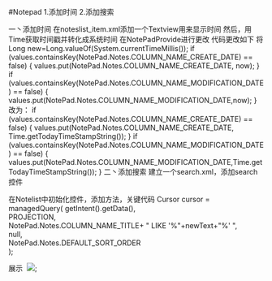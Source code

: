 #Notepad
1.添加时间
2.添加搜索

一丶添加时间
在noteslist_item.xml添加一个Textview用来显示时间
<TextView xmlns:android="http://schemas.android.com/apk/res/android"
            android:id="@android:id/text2"
            android:layout_marginLeft="20dp"
            android:layout_width="wrap_content"
            android:layout_height="wrap_content"
            android:textAppearance="?android:attr/textAppearanceLarge"
            android:gravity="center_vertical"
            android:paddingLeft="7dip"
            android:textSize="25dp"
            />
然后，用Time获取时间戳并转化成系统时间
在NotePadProvide进行更改
代码更改如下
将Long new=Long.valueOf(System.currentTimeMillis());
if (values.containsKey(NotePad.Notes.COLUMN_NAME_CREATE_DATE) == false) {
            values.put(NotePad.Notes.COLUMN_NAME_CREATE_DATE, now);
        }
        if (values.containsKey(NotePad.Notes.COLUMN_NAME_MODIFICATION_DATE) == false) {
            values.put(NotePad.Notes.COLUMN_NAME_MODIFICATION_DATE,now);
        }
改为：
         if (values.containsKey(NotePad.Notes.COLUMN_NAME_CREATE_DATE) == false) {
            values.put(NotePad.Notes.COLUMN_NAME_CREATE_DATE, Time.getTodayTimeStampString());
        }
        if (values.containsKey(NotePad.Notes.COLUMN_NAME_MODIFICATION_DATE) == false) {
            values.put(NotePad.Notes.COLUMN_NAME_MODIFICATION_DATE,Time.getTodayTimeStampString());
        }
二丶添加搜索
建立一个search.xml，添加search控件
<SearchView
            android:id="@+id/searchView"
            android:layout_width="match_parent"
            android:layout_height="wrap_content"
            android:iconifiedByDefault="false"
            android:queryHint="请输入搜索内容" />
            
 在Notelist中初始化控件，添加方法，关键代码
  Cursor cursor = managedQuery(
                            getIntent().getData(),            
                            PROJECTION,                       
                            NotePad.Notes.COLUMN_NAME_TITLE+ " LIKE '%"+newText+"%' ",                            
                            null,                             
                            NotePad.Notes.DEFAULT_SORT_ORDER  
                    );
  
  
  展示
  ![](https://user.qzone.qq.com/2781868140/photo/V14BNO9H3h1ssC);
